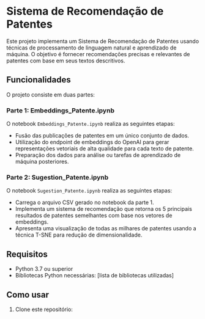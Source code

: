 # Sistema de Recomendação de Patentes

Este projeto implementa um Sistema de Recomendação de Patentes usando técnicas de processamento de linguagem natural e aprendizado de máquina. O objetivo é fornecer recomendações precisas e relevantes de patentes com base em seus textos descritivos.

## Funcionalidades

O projeto consiste em duas partes:

### Parte 1: Embeddings_Patente.ipynb

O notebook `Embeddings_Patente.ipynb` realiza as seguintes etapas:

- Fusão das publicações de patentes em um único conjunto de dados.
- Utilização do endpoint de embeddings do OpenAI para gerar representações vetoriais de alta qualidade para cada texto de patente.
- Preparação dos dados para análise ou tarefas de aprendizado de máquina posteriores.

### Parte 2: Sugestion_Patente.ipynb

O notebook `Sugestion_Patente.ipynb` realiza as seguintes etapas:

- Carrega o arquivo CSV gerado no notebook da parte 1.
- Implementa um sistema de recomendação que retorna os 5 principais resultados de patentes semelhantes com base nos vetores de embeddings.
- Apresenta uma visualização de todas as milhares de patentes usando a técnica T-SNE para redução de dimensionalidade.

## Requisitos

- Python 3.7 ou superior
- Bibliotecas Python necessárias: [lista de bibliotecas utilizadas]

## Como usar

1. Clone este repositório:
